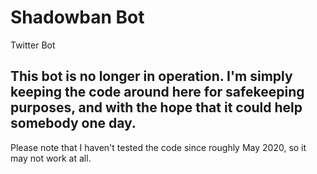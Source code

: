 # Shadowban Bot
Twitter Bot

## This bot is no longer in operation. I'm simply keeping the code around here for safekeeping purposes, and with the hope that it could help somebody one day.
Please note that I haven't tested the code since roughly May 2020, so it may not work at all.
